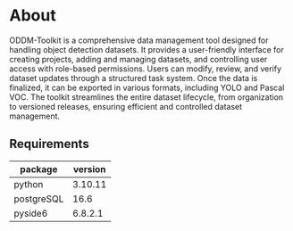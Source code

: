 # About 

ODDM-Toolkit is a comprehensive data management tool designed for handling object detection datasets. It provides a user-friendly interface for creating projects, adding and managing datasets, and controlling user access with role-based permissions. Users can modify, review, and verify dataset updates through a structured task system. Once the data is finalized, it can be exported in various formats, including YOLO and Pascal VOC. The toolkit streamlines the entire dataset lifecycle, from organization to versioned releases, ensuring efficient and controlled dataset management.

## Requirements

| package    | version |
|------------|---------|
| python     | 3.10.11 |
| postgreSQL | 16.6    |
| pyside6    | 6.8.2.1 |
